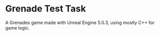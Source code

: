 # Grenade Test Task
A Grenades game made with Unreal Engine 5.0.3, using mostly C++ for game logic.
